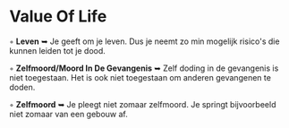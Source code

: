 # Value Of Life

◦ <b>Leven</b> ➥ Je geeft om je leven. Dus je neemt zo min mogelijk risico's die kunnen leiden tot je dood.

◦ <b>Zelfmoord/Moord In De Gevangenis</b> ➥ Zelf doding in de gevangenis is niet toegestaan. Het is ook niet toegestaan om anderen gevangenen te doden.

◦ <b>Zelfmoord</b> ➥ Je pleegt niet zomaar zelfmoord. Je springt bijvoorbeeld niet zomaar van een gebouw af. 
